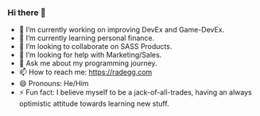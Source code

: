 ### Hi there 👋

- 🔭 I’m currently working on improving DevEx and Game-DevEx.
- 🌱 I’m currently learning personal finance.
- 👯 I’m looking to collaborate on SASS Products.
- 🤔 I’m looking for help with Marketing/Sales.
- 💬 Ask me about my programming journey.
- 📫 How to reach me: https://radegg.com
- 😄 Pronouns: He/Him
- ⚡ Fun fact: I believe myself to be a jack-of-all-trades, having an always optimistic attitude towards learning new stuff.
